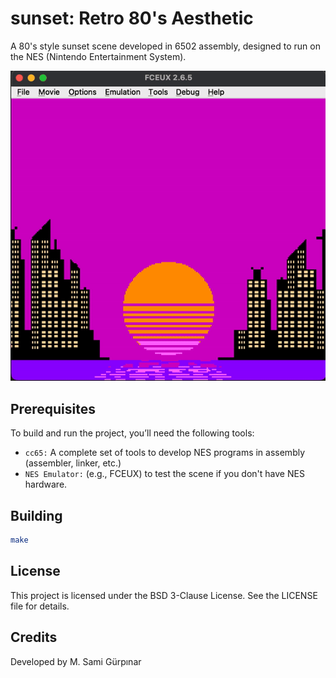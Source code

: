 # sunset: Retro 80's Aesthetic
A 80's style sunset scene developed in 6502 assembly, designed to run on the NES (Nintendo Entertainment System).

<img src="assets/sunset.gif" alt="image" width="700" height="auto">

## Prerequisites
To build and run the project, you’ll need the following tools:

- `cc65:` A complete set of tools to develop NES programs in assembly (assembler, linker, etc.)
- `NES Emulator:` (e.g., FCEUX) to test the scene if you don't have NES hardware.

## Building
```bash
make
```

## License

This project is licensed under the BSD 3-Clause License. See the LICENSE file for details.

## Credits

Developed by M. Sami Gürpınar
